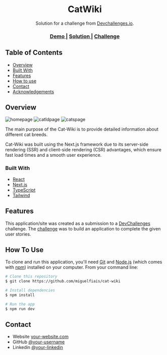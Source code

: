 <!-- Please update value in the {}  -->

<h1 align="center">CatWiki</h1>

<div align="center">
   Solution for a challenge from  <a href="http://devchallenges.io" target="_blank">Devchallenges.io</a>.
</div>

<div align="center">
  <h3>
    <a href="https://cat-wiki-liart.vercel.app/">
      Demo
    </a>
    <span> | </span>
    <a href="https://github.com/miguelfiais/cat-wiki">
      Solution
    </a>
    <span> | </span>
    <a href="https://devchallenges.io/challenges/f4NJ53rcfgrP6sBMD2jt">
      Challenge
    </a>
  </h3>
</div>

<!-- TABLE OF CONTENTS -->

## Table of Contents

- [Overview](#overview)
- [Built With](#built-with)
- [Features](#features)
- [How to use](#how-to-use)
- [Contact](#contact)
- [Acknowledgements](#acknowledgements)

<!-- OVERVIEW -->

## Overview

![homepage](https://github.com/miguelfiais/cat-wiki/assets/108070001/6d6d9bfc-7e39-471b-9534-96b5739ecd5c)
![catIdpage](https://github.com/miguelfiais/cat-wiki/assets/108070001/c51c1fee-fc4e-4978-8ffe-096e8b2c06ea)
![catspage](https://github.com/miguelfiais/cat-wiki/assets/108070001/6aa7d3af-4578-47bb-a87a-dce9569825be)

The main purpose of the Cat-Wiki is to provide detailed information about different cat breeds.

Cat-Wiki was built using the Next.js framework due to its server-side rendering (SSR) and client-side rendering (CSR) advantages, which ensure fast load times and a smooth user experience.

### Built With

<!-- This section should list any major frameworks that you built your project using. Here are a few examples.-->

- [React](https://reactjs.org/)
- [Next.js](https://nextjs.org/)
- [TypeScript](https://www.typescriptlang.org/)
- [Tailwind](https://tailwindcss.com/)

## Features

<!-- List the features of your application or follow the template. Don't share the figma file here :) -->

This application/site was created as a submission to a [DevChallenges](https://devchallenges.io/challenges) challenge. The [challenge](https://devchallenges.io/challenges/f4NJ53rcfgrP6sBMD2jt) was to build an application to complete the given user stories.

## How To Use

<!-- Example: -->

To clone and run this application, you'll need [Git](https://git-scm.com) and [Node.js](https://nodejs.org/en/download/) (which comes with [npm](http://npmjs.com)) installed on your computer. From your command line:

```bash
# Clone this repository
$ git clone https://github.com/miguelfiais/cat-wiki

# Install dependencies
$ npm install

# Run the app
$ npm run dev
```

## Contact

- Website [your-website.com](https://miguelfiais.netlify.app/)
- GitHub [@your-username](https://github.com/miguelfiais)
- Linkedin [@your-linkedin](https://www.linkedin.com/in/miguel-fiais/)
